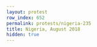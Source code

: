 ```yaml
---
layout: protest
row_index: 652
permalink: protests/nigeria-235
title: Nigeria, August 2018
hidden: true
---
```

